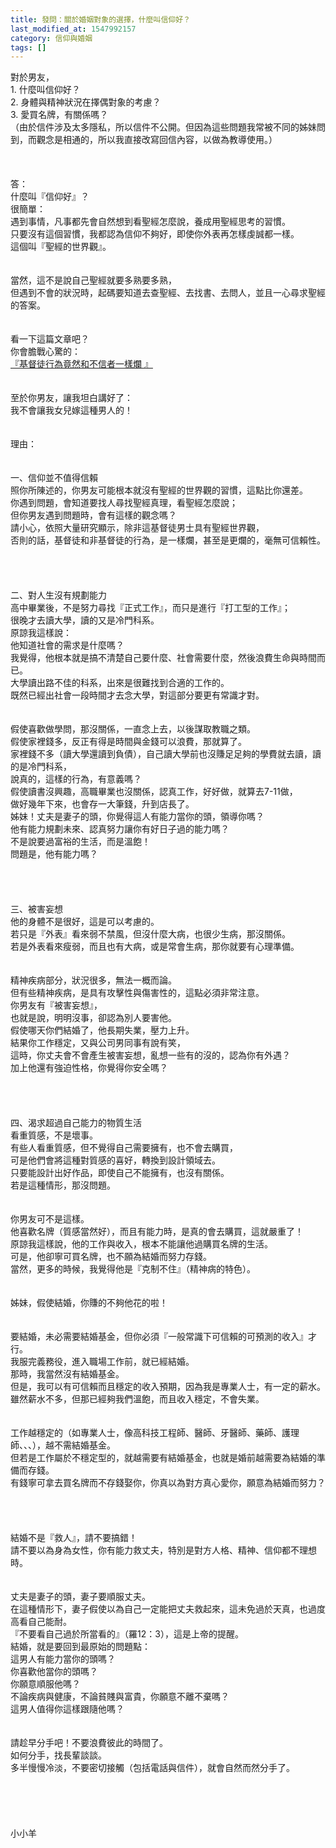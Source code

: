 ```yaml
---
title: 發問：關於婚姻對象的選擇，什麼叫信仰好？
last_modified_at: 1547992157
category: 信仰與婚姻
tags: []
---
```


<p>對於男友，<br/>1.	什麼叫信仰好？<br/>2.	身體與精神狀況在擇偶對象的考慮？<br/>3.	愛買名牌，有關係嗎？<br/>（由於信件涉及太多隱私，所以信件不公開。但因為這些問題我常被不同的姊妹問到，而觀念是相通的，所以我直接改寫回信內容，以做為教導使用。）<br/> <br/><!--more--><br/> <br/>答：<br/>什麼叫『信仰好』？<br/>很簡單：<br/>遇到事情，凡事都先會自然想到看聖經怎麼說，養成用聖經思考的習慣。<br/>只要沒有這個習慣，我都認為信仰不夠好，即使你外表再怎樣虔誠都一樣。<br/>這個叫『聖經的世界觀』。<br/><br/><br/>當然，這不是說自己聖經就要多熟要多熟，<br/>但遇到不會的狀況時，起碼要知道去查聖經、去找書、去問人，並且一心尋求聖經的答案。<br/><br/> <br/>看一下這篇文章吧？<br/>你會膽戰心驚的：<br/><a href="/posts/269194268">『基督徒行為竟然和不信者一樣爛 』</a><br/><br/><br/>至於你男友，讓我坦白講好了：<br/>我不會讓我女兒嫁這種男人的！<br/><br/><br/>理由：<br/><br/> <br/>一、信仰並不值得信賴<br/>照你所陳述的，你男友可能根本就沒有聖經的世界觀的習慣，這點比你還差。<br/>你遇到問題，會知道要找人尋找聖經真理，看聖經怎麼說；<br/>但你男友遇到問題時，會有這樣的觀念嗎？<br/>請小心，依照大量研究顯示，除非這基督徒男士具有聖經世界觀，<br/>否則的話，基督徒和非基督徒的行為，是一樣爛，甚至是更爛的，毫無可信賴性。<br/> <br/> <br/><br/><br/>二、對人生沒有規劃能力<br/>高中畢業後，不是努力尋找『正式工作』，而只是進行『打工型的工作』；<br/>很晚才去讀大學，讀的又是冷門科系。<br/>原諒我這樣說：<br/>他知道社會的需求是什麼嗎？<br/>我覺得，他根本就是搞不清楚自己要什麼、社會需要什麼，然後浪費生命與時間而已。<br/>大學讀出路不佳的科系，出來是很難找到合適的工作的。<br/>既然已經出社會一段時間才去念大學，對這部分要更有常識才對。<br/> <br/><br/>假使喜歡做學問，那沒關係，一直念上去，以後謀取教職之類。<br/>假使家裡錢多，反正有得是時間與金錢可以浪費，那就算了。<br/>家裡錢不多（讀大學還讀到負債），自己讀大學前也沒賺足足夠的學費就去讀，讀的是冷門科系，<br/>說真的，這樣的行為，有意義嗎？<br/>假使讀書沒興趣，高職畢業也沒關係，認真工作，好好做，就算去7-11做，<br/>做好幾年下來，也會存一大筆錢，升到店長了。<br/>姊妹！丈夫是妻子的頭，你覺得這人有能力當你的頭，領導你嗎？<br/>他有能力規劃未來、認真努力讓你有好日子過的能力嗎？<br/>不是說要過富裕的生活，而是溫飽！<br/>問題是，他有能力嗎？<br/> <br/> <br/><br/><br/>三、被害妄想<br/>他的身體不是很好，這是可以考慮的。<br/>若只是『外表』看來弱不禁風，但沒什麼大病，也很少生病，那沒關係。<br/>若是外表看來瘦弱，而且也有大病，或是常會生病，那你就要有心理準備。<br/><br/> <br/>精神疾病部分，狀況很多，無法一概而論。<br/>但有些精神疾病，是具有攻擊性與傷害性的，這點必須非常注意。 <br/>你男友有『被害妄想』，<br/>也就是說，明明沒事，卻認為別人要害他。<br/>假使哪天你們結婚了，他長期失業，壓力上升。<br/>結果你工作穩定，又與公司男同事有說有笑，<br/>這時，你丈夫會不會產生被害妄想，亂想一些有的沒的，認為你有外遇？<br/>加上他還有強迫性格，你覺得你安全嗎？<br/> <br/> <br/><br/><br/>四、渴求超過自己能力的物質生活<br/>看重質感，不是壞事。<br/>有些人看重質感，但不覺得自己需要擁有，也不會去購買，<br/>可是他們會將這種對質感的喜好，轉換到設計領域去。<br/>只要能設計出好作品，即使自己不能擁有，也沒有關係。<br/>若是這種情形，那沒問題。<br/><br/> <br/>你男友可不是這樣。<br/>他喜歡名牌（質感當然好），而且有能力時，是真的會去購買，這就嚴重了！<br/>原諒我這樣說，他的工作與收入，根本不能讓他過購買名牌的生活。<br/>可是，他卻寧可買名牌，也不願為結婚而努力存錢。<br/>當然，更多的時候，我覺得他是『克制不住』（精神病的特色）。<br/><br/> <br/>姊妹，假使結婚，你賺的不夠他花的啦！<br/><br/> <br/>要結婚，未必需要結婚基金，但你必須『一般常識下可信賴的可預測的收入』才行。<br/>我服完義務役，進入職場工作前，就已經結婚。<br/>那時，我當然沒有結婚基金。<br/>但是，我可以有可信賴而且穩定的收入預期，因為我是專業人士，有一定的薪水。<br/>雖然薪水不多，但那已經夠我們溫飽，而且收入穩定，不會失業。<br/><br/> <br/>工作越穩定的（如專業人士，像高科技工程師、醫師、牙醫師、藥師、護理師、、、），越不需結婚基金。<br/>但若是工作屬於不穩定型的，就越需要有結婚基金，也就是婚前越需要為結婚的準備而存錢。<br/>有錢寧可拿去買名牌而不存錢娶你，你真以為對方真心愛你，願意為結婚而努力？<br/> <br/> <br/> <br/><br/>結婚不是『救人』，請不要搞錯！<br/>請不要以為身為女性，你有能力救丈夫，特別是對方人格、精神、信仰都不理想時。<br/><br/><br/>丈夫是妻子的頭，妻子要順服丈夫。<br/>在這種情形下，妻子假使以為自己一定能把丈夫救起來，這未免過於天真，也過度高看自己能耐。 <br/>『不要看自己過於所當看的』（羅12：3），這是上帝的提醒。<br/>結婚，就是要回到最原始的問題點：<br/>這男人有能力當你的頭嗎？<br/>你喜歡他當你的頭嗎？<br/>你願意順服他嗎？<br/>不論疾病與健康，不論貧賤與富貴，你願意不離不棄嗎？<br/>這男人值得你這樣跟隨他嗎？<br/><br/> <br/>請趁早分手吧！不要浪費彼此的時間了。<br/>如何分手，找長輩談談。<br/>多半慢慢冷淡，不要密切接觸（包括電話與信件），就會自然而然分手了。<br/> <br/> <br/><br/><br/><br/>小小羊<br/><br/><br/><br/><br/><br/>
</p>